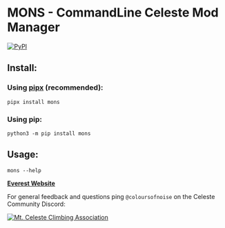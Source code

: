 # MONS - CommandLine Celeste Mod Manager

[![PyPI](https://img.shields.io/pypi/v/mons.svg)](https://pypi.python.org/pypi/mons)

## Install:
### Using [pipx](https://pypa.github.io/pipx/) (recommended):
```console
pipx install mons
```

### Using pip:
```console
python3 -m pip install mons
```

## Usage:
```console
mons --help
```

**[Everest Website](https://everestapi.github.io/)**

For general feedback and questions ping `@coloursofnoise` on the Celeste Community Discord:

<a href="https://discord.gg/celeste"><img alt="Mt. Celeste Climbing Association" src="https://discordapp.com/api/guilds/403698615446536203/embed.png?style=banner2" /></a>

